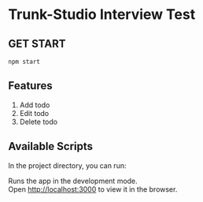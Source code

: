 # Trunk-Studio Interview Test

## GET START
```npm start ```
## Features
1. Add todo
2. Edit todo
3. Delete todo

## Available Scripts
In the project directory, you can run:

Runs the app in the development mode.<br>
Open [http://localhost:3000](http://localhost:3000) to view it in the browser.



